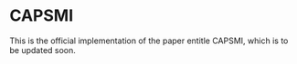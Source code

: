 # CAPSMI

This is the official implementation of the paper entitle CAPSMI, which is to be updated soon.
